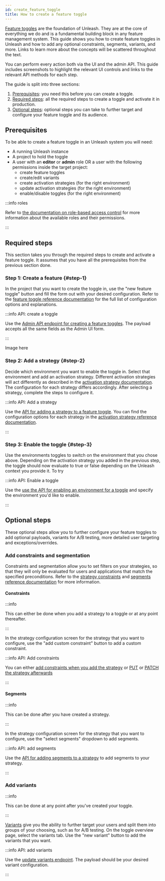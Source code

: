```yaml
---
id: create_feature_toggle
title: How to create a feature toggle
---
```


[Feature toggles](../reference/feature-toggles.mdx) are the foundation of Unleash. They are at the core of everything we do and is a fundamental building block in any feature management system. This guide shows you how to create feature toggles in Unleash and how to add any optional constraints, segments, variants, and more. Links to learn more about the concepts will be scattered throughout the text.

You can perform every action both via the UI and the admin API. This guide includes screenshots to highlight the relevant UI controls and links to the relevant API methods for each step.

The guide is split into three sections:
1. [Prerequisites](#prerequisites): you need this before you can create a toggle.
2. [Required steps](#required-steps): all the required steps to create a toggle and activate it in production.
3. [Optional steps](#optional-steps): optional steps you can take to further target and configure your feature toggle and its audience.

## Prerequisites

To be able to create a feature toggle in an Unleash system you will need:
- A running Unleash instance
- A project to hold the toggle
- A user with an **editor** or **admin** role OR a user with the following permissions inside the target project:
  - create feature toggles
  - create/edit variants
  - create activation strategies (for the right environment)
  - update activation strategies (for the right environment)
  - enable/disable toggles (for the right environment)

:::info roles

Refer to [the documentation on role-based access control](./rbac.md) for more information about the available roles and their permissions.

:::

## Required steps

This section takes you through the required steps to create and activate a feature toggle. It assumes that you have all the prerequisites from the previous section done.

### Step 1: Create a feature {#step-1}

In the project that you want to create the toggle in, use the "new feature toggle" button and fill the form out with your desired configuration. Refer to the [feature toggle reference documentation](../reference/feature-toggles.mdx) for the full list of configuration options and explanations.

:::info API: create a toggle

Use the [Admin API endpoint for creating a feature toggles](../api/admin/feature-toggles-api-v2.md#create-toggle). The payload accepts all the same fields as the Admin UI form.

:::

Image here


### Step 2: Add a strategy {#step-2}

Decide which environment you want to enable the toggle in. Select that environment and add an activation strategy. Different activation strategies will act differently as described in the [activation strategy documentation](../user_guide/activation-strategies.md). The configuration for each strategy differs accordingly. After selecting a strategy, complete the steps to configure it.

:::info API: Add a strategy

Use the [API for adding a strategy to a feature toggle](../api/admin/feature-toggles-api-v2.md#add-strategy). You can find the configuration options for each strategy in the [activation strategy reference documentation](../user_guide/activation-strategies.md).

:::

### Step 3: Enable the toggle {#step-3}

Use the environments toggles to switch on the environment that you chose above. Depending on the activation strategy you added in the previous step, the toggle should now evaluate to true or false depending on the Unleash context you provide it. To try

:::info API: Enable a toggle

Use the [use the API for enabling an environment for a toggle](../api/admin/feature-toggles-api-v2.md#enable-env) and specify the environment you'd like to enable.

:::

## Optional steps

These optional steps allow you to further configure your feature toggles to add optional payloads, variants for A/B testing, more detailed user targeting and exceptions/overrides.

### Add constraints and segmentation


Constraints and segmentation allow you to set filters on your strategies, so that they will only be evaluated for users and applications that match the specified preconditions. Refer to the [strategy constraints](../advanced/strategy-constraints.md "strategy constraints reference documentation") and [segments reference documentation](../reference/segments.mdx) for more information.



#### Constraints

:::info

This can either be done when you add a strategy to a toggle or at any point thereafter.

:::

In the strategy configuration screen for the strategy that you want to configure, use the "add custom constraint" button to add a custom constraint.

:::info API: Add constraints

You can either [add constraints when you add the strategy](../api/admin/feature-toggles-api-v2.md#add-strategy) or [PUT](../api/admin/feature-toggles-api-v2.md#update-strategy "PUT an activation strategy") or [PATCH the strategy afterwards](../api/admin/feature-toggles-api-v2.md#put-strategy)

:::

#### Segments

:::info

This can be done after you have created a strategy.

:::

In the strategy configuration screen for the strategy that you want to configure, use the "select segments" dropdown to add segments.


:::info API: add segments

Use the  [API for adding segments to a strategy](../api/admin/segments.mdx#replace-activation-strategy-segments) to add segments to your strategy.

:::

### Add variants
:::info

This can be done at any point after you've created your toggle.

:::

[Variants](../advanced/feature-toggle-variants.md) give you the ability to further target your users and split them into groups of your choosing, such as for A/B testing.
On the toggle overview page, select the variants tab. Use the "new variant" button to add the variants that you want.

:::info API: add variants


Use the [update variants endpoint](../api/admin/feature-toggles-api-v2.md#update-variants). The payload should be your desired variant configuration.

:::
